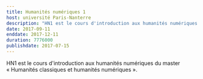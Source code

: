 ```yaml
---
title: Humanités numériques 1
host: université Paris-Nanterre
description: "HN1 est le cours d'introduction aux humanités numériques du master Humanités classiques et humanités numériques"
date: 2017-09-11
enddate: 2017-12-11
duration: 7776000
publishdate: 2017-07-15
---
```


HN1 est le cours d'introduction aux humanités numériques du master «&nbsp;Humanités classiques et humanités numériques&nbsp;».
